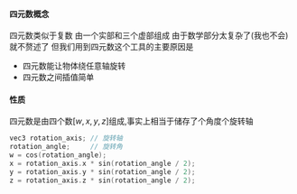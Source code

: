 #### 四元数概念

四元数类似于复数 由一个实部和三个虚部组成 由于数学部分太复杂了(我也不会) 就不赘述了
但我们用到四元数这个工具的主要原因是
+ 四元数能让物体绕任意轴旋转
+ 四元数之间插值简单

#### 性质 

四元数是由四个数$[w,x,y,z]$组成,事实上相当于储存了个角度个旋转轴
```cpp
vec3 rotation_axis; // 旋转轴
rotation_angle;     // 旋转角
w = cos(rotation_angle);
x = rotation_axis.x * sin(rotation_angle / 2);
y = rotation_axis.y * sin(rotation_angle / 2);
z = rotation_axis.z * sin(rotation_angle / 2);  
```